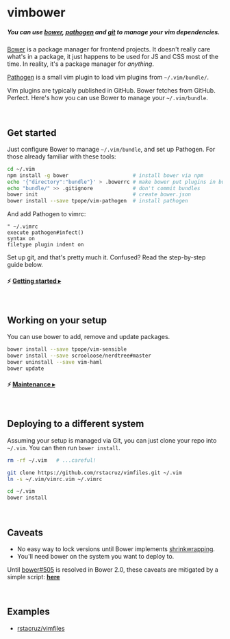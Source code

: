 # vimbower

##### You can use [bower], [pathogen] and [git] to manage your vim dependencies.

[Bower] is a package manager for frontend projects. It doesn't really care what's in a package, it just happens to be used for JS and CSS most of the time. In reality, it's a package manager for *anything*.

[Pathogen] is a small vim plugin to load vim plugins from `~/.vim/bundle/`.

Vim plugins are typically published in GitHub. Bower fetches from GitHub. Perfect.
Here's how you can use Bower to manage your `~/.vim/bundle`.

<br>

## Get started

Just configure Bower to manage `~/.vim/bundle`, and set up Pathogen. For those already familiar with these tools:

```sh
cd ~/.vim
npm install -g bower                     # install bower via npm
echo '{"directory":"bundle"}' > .bowerrc # make bower put plugins in bundle/
echo "bundle/" >> .gitignore             # don't commit bundles
bower init                               # create bower.json
bower install --save tpope/vim-pathogen  # install pathogen
```

And add Pathogen to vimrc:

```vim
" ~/.vimrc
execute pathogen#infect()
syntax on
filetype plugin indent on
```

Set up git, and that's pretty much it. Confused? Read the step-by-step guide below.

#### :zap: **[Getting started ▸](Getting_started.md)**

<br>

## Working on your setup

You can use bower to add, remove and update packages.

```sh
bower install --save tpope/vim-sensible
bower install --save scrooloose/nerdtree#master
bower uninstall --save vim-haml
bower update
```

#### :zap: __[Maintenance ▸](Maintaining.md)__

<br>

## Deploying to a different system

Assuming your setup is managed via Git, you can just clone your repo into `~/.vim`. You can then run `bower install`.

```sh
rm -rf ~/.vim   # ...careful!

git clone https://github.com/rstacruz/vimfiles.git ~/.vim
ln -s ~/.vim/vimrc.vim ~/.vimrc

cd ~/.vim
bower install
```

<br>

## Caveats

* No easy way to lock versions until Bower implements [shrinkwrapping][bower#505].
* You'll need bower on the system you want to deploy to.

Until [bower#505] is resolved in Bower 2.0, these caveats are mitigated by a simple script: **[here](https://github.com/rstacruz/vimfiles/blob/master/bin/lock)**

<br>

## Examples

* [rstacruz/vimfiles](http://github.com/rstacruz/vimfiles)

[pathogen]: https://github.com/tpope/vim-pathogen
[bower]: http://bower.io
[Homebrew]: http://brew.sh
[nvm]: https://github.com/creationix/nvm
[node.js]: http://nodejs.org
[pathogen-setup]: https://github.com/tpope/vim-pathogen#runtime-path-manipulation
[git]: http://git-scm.com
[nerdtree]: https://github.com/scrooloose/nerdtree/releases
[bower#505]: https://github.com/bower/bower/issues/505
